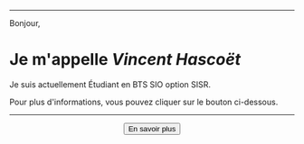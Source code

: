 ***
Bonjour,
# Je m'appelle _**Vincent Hascoët**_
Je suis actuellement Étudiant en BTS SIO option SISR.

Pour plus d'informations, vous pouvez cliquer sur le bouton ci-dessous.

***
<div align="center"><button onclick="window.location.href='https://vhascoet-pro.github.io/portfolio-bts.github.io/about';">En savoir plus</button></div>
